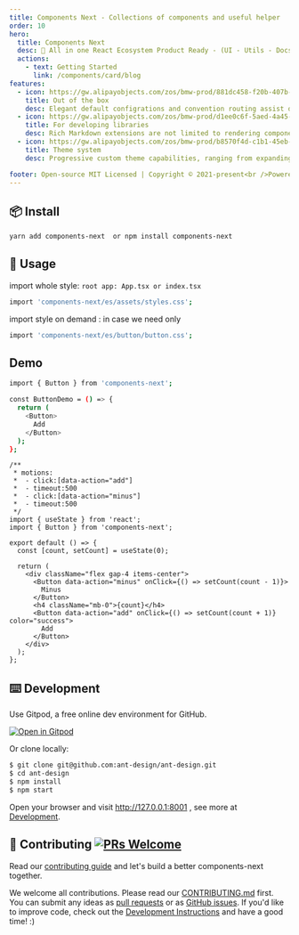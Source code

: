 ```yaml
---
title: Components Next - Collections of components and useful helper
order: 10
hero:
  title: Components Next
  desc: 📖 All in one React Ecosystem Product Ready - (UI - Utils - Docs - Best Practice)
  actions:
    - text: Getting Started
      link: /components/card/blog
features:
  - icon: https://gw.alipayobjects.com/zos/bmw-prod/881dc458-f20b-407b-947a-95104b5ec82b/k79dm8ih_w144_h144.png
    title: Out of the box
    desc: Elegant default configrations and convention routing assist developers to get started as simple as possible, that focus all attentions on developing libraries & writting docs
  - icon: https://gw.alipayobjects.com/zos/bmw-prod/d1ee0c6f-5aed-4a45-a507-339a4bfe076c/k7bjsocq_w144_h144.png
    title: For developing libraries
    desc: Rich Markdown extensions are not limited to rendering component demos, making component documents not only easy to write and manage, but also beautiful and easy to use
  - icon: https://gw.alipayobjects.com/zos/bmw-prod/b8570f4d-c1b1-45eb-a1da-abff53159967/kj9t990h_w144_h144.png
    title: Theme system
    desc: Progressive custom theme capabilities, ranging from expanding your own Markdown tags to customizing complete theme packages, are up to you

footer: Open-source MIT Licensed | Copyright © 2021-present<br />Powered by Next Dev
---
```


## 📦 Install

```bash
yarn add components-next  or npm install components-next
```

## 🔨 Usage

import whole style: `root app: App.tsx or index.tsx`

```bash
import 'components-next/es/assets/styles.css';
```

import style on demand : in case we need only

```bash
import 'components-next/es/button/button.css';
```

## Demo

```bash
import { Button } from 'components-next';

const ButtonDemo = () => {
  return (
    <Button>
      Add
    </Button>
  );
};
```

```tsx
/**
 * motions:
 *  - click:[data-action="add"]
 *  - timeout:500
 *  - click:[data-action="minus"]
 *  - timeout:500
 */
import { useState } from 'react';
import { Button } from 'components-next';

export default () => {
  const [count, setCount] = useState(0);

  return (
    <div className="flex gap-4 items-center">
      <Button data-action="minus" onClick={() => setCount(count - 1)}>
        Minus
      </Button>
      <h4 className="mb-0">{count}</h4>
      <Button data-action="add" onClick={() => setCount(count + 1)} color="success">
        Add
      </Button>
    </div>
  );
};
```

## ⌨️ Development

Use Gitpod, a free online dev environment for GitHub.

[![Open in Gitpod](https://gitpod.io/button/open-in-gitpod.svg)](https://gitpod.io/#https://github.com/ant-design/ant-design)

Or clone locally:

```bash
$ git clone git@github.com:ant-design/ant-design.git
$ cd ant-design
$ npm install
$ npm start
```

Open your browser and visit http://127.0.0.1:8001 , see more at [Development](https://github.com/ant-design/ant-design/wiki/Development).

## 🤝 Contributing [![PRs Welcome](https://img.shields.io/badge/PRs-welcome-brightgreen.svg?style=flat-square)](http://makeapullrequest.com)

Read our [contributing guide](https://ant.design/docs/react/contributing) and let's build a better components-next together.

We welcome all contributions. Please read our [CONTRIBUTING.md](https://github.com/ant-design/ant-design/blob/master/.github/CONTRIBUTING.md) first. You can submit any ideas as [pull requests](https://github.com/ant-design/ant-design/pulls) or as [GitHub issues](https://github.com/ant-design/ant-design/issues). If you'd like to improve code, check out the [Development Instructions](https://github.com/ant-design/ant-design/wiki/Development) and have a good time! :)

